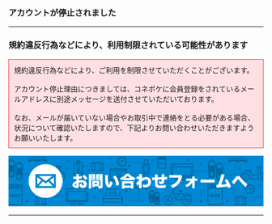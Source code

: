 <h3>アカウントが停止されました</h3>
<hr>

<h3>規約違反行為などにより、利用制限されている可能性があります</h3>

<div style="padding: 10px; margin-top: 15px; margin-bottom: 15px; border: 1px solid #ff3333; background-color: #ffe0e2;">
規約違反行為などにより、ご利用を制限させていただくことがございます。<br>
<br>
アカウント停止理由につきましては、コネポケに会員登録をされているメールアドレスに別途メッセージを送付させていただいております。<br>
<br>
なお、メールが届いていない場合やお取引中で連絡をとる必要がある場合、状況について確認いたしますので、下記よりお問い合わせいただきますようお願いいたします。
</div>

<a href="mailto:support@conepoke.com?subject=コネポケ公式ガイドから問い合わせ（アカウント停止について）">
<img src="https://raw.githubusercontent.com/sendroidsFamily/useGuides/master/1.%E3%82%B3%E3%83%8D%E3%83%9D%E3%82%B1%E5%85%AC%E5%BC%8F%E3%82%AC%E3%82%A4%E3%83%89/%E5%88%9D%E3%82%81%E3%81%A6%E3%81%AE%E6%96%B9%E3%81%B8/images/mail1.jpg" alt="メールでお問い合わせ"></a>

<hr>
